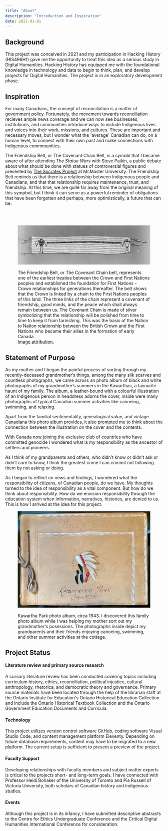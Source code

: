 ```yaml
---
title: "About"
description: "Introduction and Inspiration"
date: 2022-01-01
---
```

## Background 

This project was conceived in 2021 and my participation in Hacking History (HIS496H1) gave me the opportunity to treat this idea as a serious study in Digital Humanities. Hacking History has equipped me with the foundational knowledge in technology and data to begin to think, plan, and develop projects for Digital Humanities. The project is in an exploratory development phase. 

## Inspiration

For many Canadians, the concept of reconciliation is a matter of government policy. Fortunately, the movement towards reconciliation recieves ample news coverage and we can now see businesses, institutiions, and communities introduce ways to include Indigenous lives and voices into their work, missions, and cultures. These are important and necessary moves, but I wonder what the 'average' Canadian can do, on a human level, to connect with their own past and make connections with Indigenous commmunities.</p><p>The Friendship Belt, or The Covenant Chain Belt, is a symobl that I became aware of after attending <i>The Statue Wars</i> with Steve Paikin, a public debate about what should be done with statues of controversial figures and presented by <a href="https://socrates.mcmaster.ca/events/the-statue-wars-with-steve-paikin/">The Socrates Project</a> at McMaster University. The Friendship Belt reminds us that there is a relationship between Indigenous people and Canadians, and that that relationship requires maintenance, trust, and friendship. At this time, we are quite far away from the original meaning of this sympbol, but I think it can serve as a powerful reminder of obligations that have been forgotten and perhaps, more optimistically, a future that can be.</p>

<br><br>

<figure>

![The Friendship Belt Tehontatenentsonterontahkhwa](../img/belt.jpg)

<figcaption align = "left">The Friendship Belt, or The Covenant Chain belt, represents one of the earliest treaties between the Crown and First Nations peoples and established the foundation for First Nations - Crown relationships for generations thereafter. The belt shows that the Crown is linked by a chain to the First Nations peoples of this land. The three links of the chain represent a covenant of friendship, good minds, and the peace which shall always remain between us. The Covenant Chain is made of silver symbolizing that the relationship will be polished from time to time to keep it from tarnishing. This was the basis of the Nation to Nation relationship between the British Crown and the First Nations who became their allies in the formation of early Canada.<br><a href="https://vitacollections.ca/sixnationsarchive/details.asp?ID=2687120">Image attribution.</a></figcaption></figure>

## Statement of Purpose
<p>
As my mother and I began the painful process of sorting through my recently-deceased grandmother’s things, among the many silk scarves and countless photographs, we came across an photo album of black and white photographs of my grandmother’s summers in the Kawarthas, a favourite haunt of my family. The album, a leather-bound with a colourful illustration of an Indigenous person in headdress adorns the cover, inside were many photographs of typical Canadian summer activities like canoeing, swimming, and relaxing.</p><p>Apart from the familial sentimentality, genealogical value, and vintage Canadiana this photo album provides, it also prompted me to think about the connection between the illustration on the cover and the contents.</p>

<p>With Canada now joining the exclusive club of countries who have committed genocide I wondered what is my responsibility as the ancestor of settlers and pioneers.</p><p>As I think of my grandparents and others, who didn’t know or didn’t ask or didn’t care to know, I think the greatest crime I can commit not following them by not asking or doing.</p>

<p>As I began to reflect on news and findings, I wondered what the responsibility of citizens, of Canadian people, do we have. My thoughts turned to the idea of responsibility as a vital component. But how do we think about responsibility. How do we envision responsibility through the education system when information, narratives, histories, are denied to us. This is how I arrived at the idea for this project.</p>

<figure>

![Kawartha Park photo album, circa 1943.](../img/albumcover.jpg)
<figcaption align = "left">Kawartha Park photo album, circa 1943. I discovered this family photo album while I was helping my mother sort out my grandmother's posessions. The photographs inside depict my grandparents and their friends enjoying canoeing, swimming, and other summer activities at the cottage.</figcaption></figure>

## Project Status

<h4>Literature review and primary source research</h4>
<p>A cursory literature review has been conducted covering topics including curriculum history, ethics, reconciliation, political injustice, cultural anthropology, rhetorica, and democratic theory and governance. Primary source materials have been located through the help of the librarian staff at the Ontario Institute for Education's Ontario Historical Education Collection and include the Ontario Historical Textbook Collection and the Ontario Government Education Documents and Curricula. 

<h4>Technology</h4>
<p>This project utilizes version control software GitHub, coding software Visual Studio Code, and content management platform Eleventy. Depending on future database requirements, content may have to be migrated to a new platform. The current setup is sufficient to present a preview of the project.</p>
<h4>Faculty Support</h4>
<p>Developing relationships with faculty members and subject matter experts is crtical to the projects short- and long-term goals. I have connected with Professor Heidi Bohaker of the University of Toronto and Pia Russell of Victoria University, both scholars of Canadian history and Indigenous studies.</p>
<h4>Events</h4>
<p>Although this project is in its infancy, I have submitted descriptive abstracts to the Centre for Ethics Undergraduate Conference and the Critical Digital Humanities International Conference for consideration.</p>